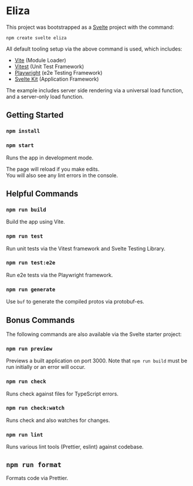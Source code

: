 # Eliza

This project was bootstrapped as a [Svelte](https://svelte.dev/) project with the command:

`npm create svelte eliza`

All default tooling setup via the above command is used, which includes:

- [Vite](https://vitejs.dev) (Module Loader)
- [Vitest](https://vitest.dev) (Unit Test Framework)
- [Playwright](https://playwright.dev) (e2e Testing Framework)
- [Svelte Kit](https://kit.svelte.dev/) (Application Framework)

The example includes server side rendering via a universal load function, and
a server-only load function.

## Getting Started

### `npm install`

### `npm start`

Runs the app in development mode.

The page will reload if you make edits.\
You will also see any lint errors in the console.

## Helpful Commands

### `npm run build`

Build the app using Vite.

### `npm run test`

Run unit tests via the Vitest framework and Svelte Testing Library.

### `npm run test:e2e`

Run e2e tests via the Playwright framework.

### `npm run generate`

Use `buf` to generate the compiled protos via protobuf-es.

## Bonus Commands

The following commands are also available via the Svelte starter project:

### `npm run preview`

Previews a built application on port 3000. Note that `npm run build` must be run initially or an error will occur.

### `npm run check`

Runs check against files for TypeScript errors.

### `npm run check:watch`

Runs check and also watches for changes.

### `npm run lint`

Runs various lint tools (Prettier, eslint) against codebase.

## `npm run format`

Formats code via Prettier.
